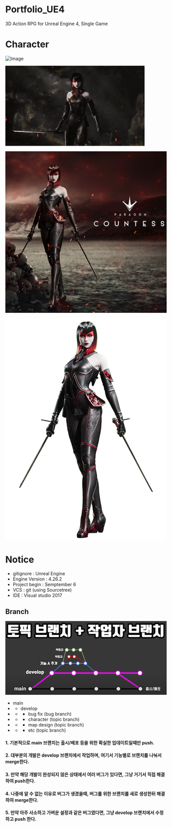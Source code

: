 # Portfolio_UE4
3D Action RPG for Unreal Engine 4, Single Game

# Character

![Image](Git_Resources/README/Paragon_Countess.gif)

![Image](Git_Resources/README/Paragon_Countess2.gif)

![Image](Git_Resources/README/Paragon_Countess.jpg)

![Image](Git_Resources/README/Paragon_Countess2.jpg)

# Notice
- gitignore : Unreal Engine
- Engine Version : 4.26.2
- Project begin : Semptember 6
- VCS : git (using Sourcetree)
- IDE : Visual studio 2017

## Branch

![Image](Git_Resources/README/Branch.png)

- main
- - develop
- - - bug fix (bug branch)
- - - character (topic branch)
- - - map design (topic branch)
- - - etc (topic branch)

#### 1. 기본적으로 main 브랜치는 출시/배포 등을 위한 확실한 업데이트일때만 push.
#### 2. 대부분의 개발은 develop 브랜치에서 작업하며, 여기서 기능별로 브랜치를 나눠서 merge한다.
#### 3. 만약 해당 개발이 완성되지 않은 상태에서 여러 버그가 있다면, 그냥 거기서 직접 해결하여 push한다.
#### 4. 나중에 알 수 없는 이유로 버그가 생겼을때, 버그를 위한 브랜치를 새로 생성한뒤 해결하여 merge한다.
#### 5. 만약 아주 사소하고 가벼운 설정과 같은 버그였다면, 그냥 develop 브랜치에서 수정하고 push 한다.
